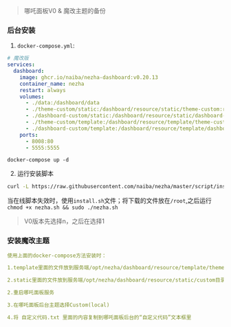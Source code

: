 > 哪吒面板V0 & 魔改主题的备份

### 后台安装
1. `docker-compose.yml`:
~~~yaml
# 魔改版
services:
  dashboard:
    image: ghcr.io/naiba/nezha-dashboard:v0.20.13
    container_name: nezha
    restart: always
    volumes:
      - ./data:/dashboard/data
      - ./theme-custom/static:/dashboard/resource/static/theme-custom:ro
      - ./dashboard-custom/static:/dashboard/resource/static/dashboard-custom:ro
      - ./theme-custom/template:/dashboard/resource/template/theme-custom:ro
      - ./dashboard-custom/template:/dashboard/resource/template/dashboard-custom:ro
    ports:
      - 8008:80
      - 5555:5555
~~~

`docker-compose up -d `

2. 运行安装脚本
~~~bash
curl -L https://raw.githubusercontent.com/naiba/nezha/master/script/install.sh  -o nezha.sh && chmod +x nezha.sh && sudo ./nezha.sh
~~~

当在线脚本失效时，使用`install.sh`文件；将下载的文件放在`/root`,之后运行`chmod +x nezha.sh && sudo ./nezha.sh`

> V0版本先选择n，之后在选择1

### 安装魔改主题
~~~yaml
使用上面的docker-compose方法安装时：

1.template里面的文件放到服务端/opt/nezha/dashboard/resource/template/theme-custom目录里面

2.static里面的文件放到服务端/opt/nezha/dashboard/resource/static/custom目录里面

2.重启哪吒面板服务

3.在哪吒面板后台主题选择Custom(local)

4.将 自定义代码.txt 里面的内容复制到哪吒面板后台的“自定义代码”文本框里

~~~
